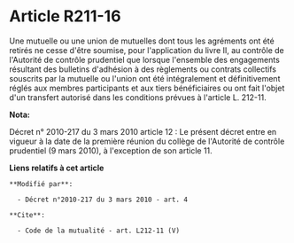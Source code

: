 # Article R211-16

Une mutuelle ou une union de mutuelles dont tous les agréments ont été retirés ne cesse d'être soumise, pour l'application du
livre II, au contrôle de l'Autorité de contrôle prudentiel que lorsque l'ensemble des engagements résultant des bulletins
d'adhésion à des règlements ou contrats collectifs souscrits par la mutuelle ou l'union ont été intégralement et
définitivement réglés aux membres participants et aux tiers bénéficiaires ou ont fait l'objet d'un transfert autorisé dans
les conditions prévues à l'article L. 212-11.

**Nota:**

Décret n° 2010-217 du 3 mars 2010 article 12 : Le présent décret entre en vigueur à la date de la première réunion du collège
de l'Autorité de contrôle prudentiel (9 mars 2010), à l'exception de son article 11.

**Liens relatifs à cet article**

	**Modifié par**:

	  - Décret n°2010-217 du 3 mars 2010 - art. 4

	**Cite**:

	  - Code de la mutualité - art. L212-11 (V)
